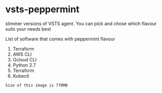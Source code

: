 # vsts-peppermint
 slimmer versions of VSTS agent. You can pick and chose which flavour suits your needs best
 
 
List of software that comes with peppermint flavour
1. Terraform
2. AWS CLI
3. Gcloud CLI
4. Python 2.7
5. Terraform
6. Kubectl

```
Size of this image is 770MB
```